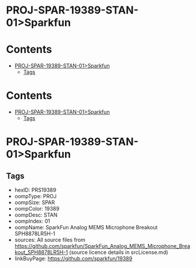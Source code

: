
PROJ-SPAR-19389-STAN-01>Sparkfun
================================

Contents
========

* [PROJ-SPAR-19389-STAN-01>Sparkfun](#proj-spar-19389-stan-01sparkfun)
	* [Tags](#tags)

Contents
========

* [PROJ-SPAR-19389-STAN-01>Sparkfun](#proj-spar-19389-stan-01sparkfun)
	* [Tags](#tags)

# PROJ-SPAR-19389-STAN-01>Sparkfun

## Tags

- hexID: PRS19389
- oompType: PROJ
- oompSize: SPAR
- oompColor: 19389
- oompDesc: STAN
- oompIndex: 01
- oompName: SparkFun Analog MEMS Microphone Breakout SPH8878LR5H-1
- sources: All source files from https://github.com/sparkfun/SparkFun_Analog_MEMS_Microphone_Breakout_SPH8878LR5H-1 (source licence details in srcLicense.md)
- linkBuyPage: https://github.com/sparkfun/19389
